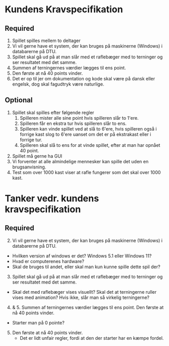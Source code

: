 ﻿# Kundens Kravspecifikation
## Required
1. Spillet spilles mellem to deltager
2. Vi vil gerne have et system, der kan bruges på maskinerne (Windows) i databarerne på DTU.
3. Spillet skal gå ud på at man slår med et raflebæger med to terninger og ser resultatet med det samme.
4. Summen af terningernes værdier lægges til ens point.
5. Den første at nå 40 points vinder.
6. Det er op til jer om dokumentation og kode skal være på dansk eller engelsk, dog skal fagudtryk være naturlige.


## Optional
1. Spillet skal spilles efter følgende regler
   1. Spilleren mister alle sine point hvis spilleren slår to 1'ere.
   2. Spilleren får en ekstra tur hvis spilleren slår to ens.
   3. Spilleren kan vinde spillet ved at slå to 6'ere, hvis spilleren også i forrige kast slog to 6'ere uanset om det er på ekstrakast eller i forrige tur.
   4. Spilleren skal slå to ens for at vinde spillet, efter at man har opnået 40 point.
2. Spillet må gerne ha GUI
3. Vi forventer at alle almindelige mennesker kan spille det uden en brugsanvisning.
4. Test som over 1000 kast viser at rafle fungerer som det skal over 1000 kast.


# Tanker vedr. kundens kravspecifikation
## Required
2. Vi vil gerne have et system, der kan bruges på maskinerne (Windows) i databarerne på DTU.
* Hvilken version af windows er det? Windows 5.1 eller Windows 11?
* Hvad er computerenes hardware? 
* Skal de bruges til andet, eller skal man kun kunne spille dette spil der?
3. Spillet skal gå ud på at man slår med et raflebæger med to terninger og ser resultatet med det samme.
* Skal det med raflebæger vises visuellt? Skal det at terningerne ruller vises med animation? Hvis ikke, slår man så virkelig terningerne?


4. & 5. Summen af terningernes værdier lægges til ens point. Den første at nå 40 points vinder.
* Starter man på 0 pointe?
5. Den første at nå 40 points vinder.
   * Det er lidt unfair regler, fordi at den der starter har en kæmpe fordel. 
